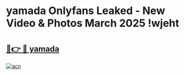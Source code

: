 # yamada Onlyfans Leaked - New Video & Photos March 2025 !wjeht

# <h2><a href="https://inz0t2.iuczelnia.edu.pl?title=yamada&ref=wjeht">🔗👉 🔴 yamada</a></h2>

[![acn](https://github.com/user-attachments/assets/0f9c940e-d8b0-45ae-aac7-cd30a18b3e1c)](https://inz0t2.iuczelnia.edu.pl?title=yamada&ref=wjeht)

